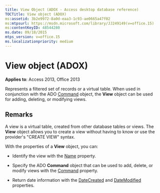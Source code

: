```yaml
---
title: View Object (ADOX - Access desktop database reference)
TOCTitle: View object (ADOX)
ms:assetid: 3b2e9972-8a0d-eaa3-1c93-ae0665a47f02
ms:mtpsurl: https://msdn.microsoft.com/library/JJ249149(v=office.15)
ms:contentKeyID: 48544280
ms.date: 09/18/2015
mtps_version: v=office.15
ms.localizationpriority: medium
---
```


# View object (ADOX)


**Applies to**: Access 2013, Office 2013

Represents a filtered set of records or a virtual table. When used in conjunction with the ADO [Command](command-object-ado.md) object, the **View** object can be used for adding, deleting, or modifying views.

## Remarks

A view is a virtual table, created from other database tables or views. The **View** object allows you to create a view without having to know or use the provider's "CREATE VIEW" syntax.

With the properties of a **View** object, you can:

  - Identify the view with the [Name](name-property-adox.md) property.

  - Specify the ADO **Command** object that can be used to add, delete, or modify views with the [Command](command-property-adox.md) property.

  - Return date information with the [DateCreated](datecreated-property-adox.md) and [DateModified](datemodified-property-adox.md) properties.

